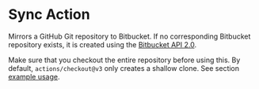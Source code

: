 # Sync Action

Mirrors a GitHub Git repository to Bitbucket. If no corresponding Bitbucket repository exists, it is created using the [Bitbucket API 2.0](https://developer.atlassian.com/bitbucket/api/2/reference/).

Make sure that you checkout the entire repository before using this. By default, `actions/checkout@v3` only creates a shallow clone. See section [example usage](https://github.com/eteg/testing-sync-action).
